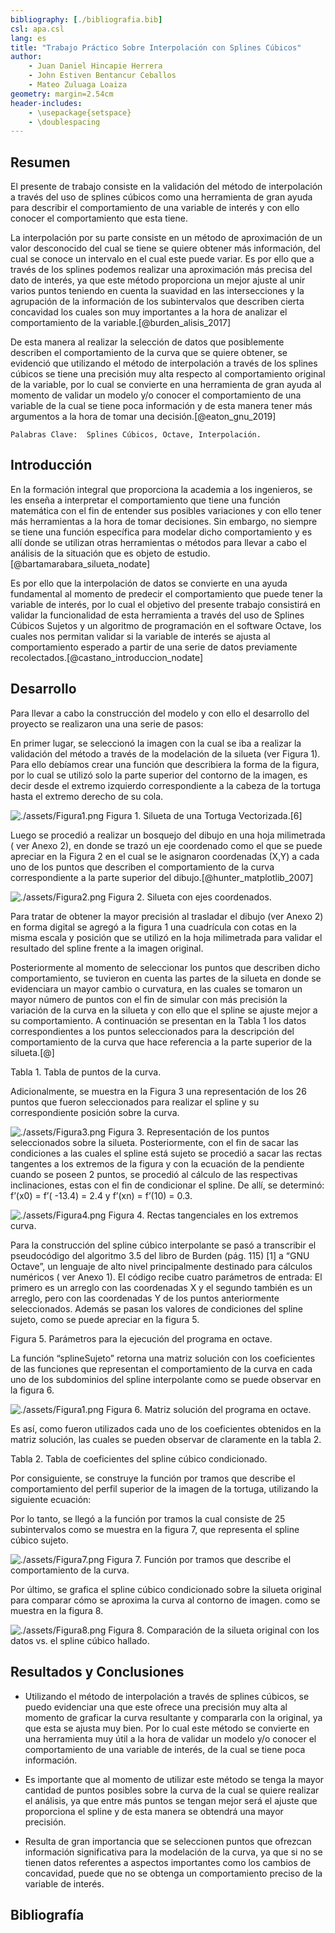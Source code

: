 ```yaml
---
bibliography: [./bibliografia.bib]
csl: apa.csl
lang: es
title: "Trabajo Práctico Sobre Interpolación con Splines Cúbicos"
author:
	- Juan Daniel Hincapie Herrera
	- John Estiven Bentancur Ceballos
	- Mateo Zuluaga Loaiza  
geometry: margin=2.54cm
header-includes:
    - \usepackage{setspace}
    - \doublespacing
---
```



## Resumen
El presente de trabajo consiste en la validación del método de interpolación a través del uso de splines cúbicos como una herramienta de gran ayuda para describir el comportamiento de una variable de interés y con ello conocer el comportamiento que esta tiene.

La interpolación por su parte consiste en un método de aproximación de un valor desconocido del cual se tiene se quiere obtener más información, del cual se conoce un intervalo en el cual este puede variar. Es por ello que a través de los splines podemos realizar una aproximación más precisa del dato de interés, ya que este método proporciona un mejor ajuste al unir varios puntos teniendo en cuenta la suavidad en las intersecciones y la agrupación de la información de los subintervalos que describen cierta concavidad los cuales son muy importantes a la hora de analizar el comportamiento de la variable.[@burden_alisis_2017]

De esta manera al realizar la selección de datos que posiblemente describen el comportamiento de la curva que se quiere obtener, se evidenció que utilizando el método de interpolación a través de los splines cúbicos se tiene una precisión muy alta respecto al comportamiento original de la variable, por lo cual se convierte en una herramienta de gran ayuda al momento de validar un modelo y/o conocer el comportamiento de una variable de la cual se tiene poca información y de esta manera tener más argumentos a la hora de tomar una decisión.[@eaton_gnu_2019]

	Palabras Clave:  Splines Cúbicos, Octave, Interpolación.


## Introducción
En la formación integral que proporciona la academia a los ingenieros, se les enseña a interpretar el comportamiento que tiene una función matemática con el fin de entender sus posibles variaciones y con ello tener más herramientas a la hora de tomar decisiones. Sin embargo, no siempre se tiene una función específica para modelar dicho comportamiento 	y es allí donde se utilizan otras herramientas o métodos para llevar a cabo el análisis de la situación que es objeto de estudio.[@bartamarabara_silueta_nodate]

Es por ello que la interpolación de datos se convierte en una ayuda fundamental al momento de predecir el comportamiento que puede tener la variable de interés, por lo cual el objetivo del presente trabajo consistirá en validar la funcionalidad de esta herramienta a través del uso de Splines Cúbicos Sujetos y un algoritmo de programación en el software Octave, los cuales nos permitan validar si la variable de interés  se ajusta al comportamiento esperado a partir de una serie de datos previamente recolectados.[@castano_introduccion_nodate]

## Desarrollo 
Para llevar a cabo la construcción del modelo y con ello el desarrollo del proyecto se realizaron una una serie de pasos:

En primer lugar, se seleccionó la imagen con la cual se iba a realizar la validación del método a través de la modelación de la silueta (ver Figura 1). Para ello debíamos crear una función que describiera la forma de la figura, por lo cual se utilizó solo la parte superior del contorno de la imagen, es decir desde el extremo izquierdo correspondiente a la cabeza de la tortuga hasta el extremo derecho de su cola. 

![./assets/Figura1.png](./assets/Figura1.png)
Figura 1. Silueta de una Tortuga Vectorizada.[6] 

Luego se procedió a realizar un bosquejo del dibujo en una hoja milimetrada ( ver Anexo 2), en donde se trazó un eje coordenado como el que se puede apreciar en la Figura 2 en el cual se le asignaron coordenadas (X,Y) a cada uno de los puntos que describen el comportamiento de la curva correspondiente a la parte superior del dibujo.[@hunter_matplotlib_2007]

![./assets/Figura2.png](./assets/Figura2.png)
Figura 2. Silueta con ejes coordenados.

Para tratar de obtener la mayor precisión al trasladar el dibujo (ver Anexo 2) en forma digital se agregó a la figura 1 una cuadrícula con cotas en la misma escala y posición que se utilizó en la hoja milimetrada para validar el resultado del spline frente a la imagen original.

Posteriormente al momento de seleccionar los puntos que describen dicho comportamiento, se tuvieron en cuenta las partes de la silueta en donde se evidenciara un mayor cambio o curvatura, en las cuales se tomaron un mayor número de puntos con el fin de simular con más precisión la variación de la curva en la silueta y con ello que el spline se ajuste mejor a su comportamiento. 
A continuación se presentan en la Tabla 1 los datos correspondientes a los puntos seleccionados para la descripción del comportamiento de la curva que hace referencia a la parte superior de la silueta.[@]

Tabla 1. Tabla de puntos de la curva.
 

Adicionalmente, se muestra en la Figura 3 una representación de los 26 puntos que fueron seleccionados para realizar el spline y su correspondiente posición sobre la curva.

![./assets/Figura3.png](./assets/Figura3.png)
Figura 3. Representación de los puntos 
seleccionados sobre la silueta.
Posteriormente, con el fin de sacar las condiciones a las cuales el spline está sujeto se procedió a sacar las rectas tangentes a los extremos de la figura y con la ecuación de la pendiente cuando se poseen 2 puntos, se procedió al cálculo de las respectivas inclinaciones,  estas con el fin de condicionar el spline. De allí, se determinó:   f’(x0) = f’( -13.4) = 2.4  y   f’(xn) = f’(10) = 0.3.

![./assets/Figura4.png](./assets/Figura4.png)
Figura 4. Rectas tangenciales en los extremos curva.

Para la construcción del spline cúbico interpolante se pasó a transcribir el pseudocódigo del algoritmo 3.5 del libro de Burden  (pág. 115) [1] a “GNU Octave”, un lenguaje de alto nivel principalmente destinado para cálculos numéricos ( ver Anexo 1). 
El código recibe cuatro parámetros de entrada: El primero es un arreglo con las coordenadas X y el segundo también es un arreglo, pero con las coordenadas Y de los puntos anteriormente seleccionados. Además se pasan los valores de condiciones del spline sujeto, como se puede apreciar en la figura 5. 


Figura 5. Parámetros para la ejecución del programa en octave.

La función “splineSujeto” retorna una matriz solución con los coeficientes de las funciones que representan el comportamiento de la curva en cada uno de los subdominios del spline interpolante como se puede observar en la figura 6.

![./assets/Figura1.png](./assets/Figura6.png)
Figura 6. Matriz solución del programa en octave.



Es así, como fueron utilizados cada uno de los coeficientes obtenidos en la matriz solución, las cuales se pueden observar de claramente en la tabla 2. 


Tabla 2. Tabla de coeficientes del spline cúbico condicionado.


Por consiguiente, se construye la función por tramos que describe el comportamiento del perfil superior de la imagen de la tortuga, utilizando la siguiente ecuación:



Por lo tanto, se llegó a la función por tramos la cual consiste de 25 subintervalos como se muestra en la figura 7,  que representa el spline cúbico sujeto. 

![./assets/Figura7.png](./assets/Figura7.png)
Figura 7. Función por tramos que describe el
 comportamiento de la curva.  

Por último, se grafica el spline cúbico condicionado sobre la silueta original para comparar cómo se aproxima la curva al contorno de imagen. como se muestra en la figura 8.

![./assets/Figura8.png](./assets/Figura8.png)
Figura 8. Comparación de la silueta original con los datos
 vs. el spline cúbico hallado.

## Resultados y Conclusiones

* Utilizando el método de interpolación a través de splines cúbicos, se puedo evidenciar una que este ofrece una precisión muy alta al momento de graficar la curva resultante y compararla con la original, ya que esta se ajusta muy bien. Por lo cual este método se convierte en una herramienta muy útil a la hora de validar un modelo y/o conocer el comportamiento de una variable de interés, de la cual se tiene poca información.

* Es importante que al momento de utilizar este método se tenga la mayor cantidad de puntos posibles sobre la curva de la cual se quiere realizar el análisis, ya que entre más puntos se tengan mejor será el ajuste que proporciona el spline y de esta manera se obtendrá una mayor precisión.

* Resulta de gran importancia que se seleccionen puntos que ofrezcan información significativa para la modelación de la curva, ya que si no se tienen datos referentes a aspectos importantes como los cambios de concavidad, puede que no se obtenga un comportamiento preciso de la variable de interés.

## Bibliografía


